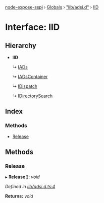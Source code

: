 [node-expose-sspi](../README.md) › [Globals](../globals.md) › ["lib/adsi.d"](../modules/_lib_adsi_d_.md) › [IID](_lib_adsi_d_.iid.md)

# Interface: IID

## Hierarchy

* **IID**

  ↳ [IADs](_lib_adsi_d_.iads.md)

  ↳ [IADsContainer](_lib_adsi_d_.iadscontainer.md)

  ↳ [IDispatch](_lib_adsi_d_.idispatch.md)

  ↳ [IDirectorySearch](_lib_adsi_d_.idirectorysearch.md)

## Index

### Methods

* [Release](_lib_adsi_d_.iid.md#release)

## Methods

###  Release

▸ **Release**(): *void*

*Defined in [lib/adsi.d.ts:4](https://github.com/jlguenego/node-expose-sspi/blob/9a7ed80/lib/adsi.d.ts#L4)*

**Returns:** *void*

